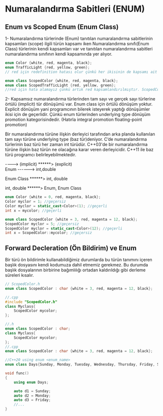 # Numaralandırma Sabitleri (ENUM)

## Enum vs Scoped Enum (Enum Class)  
1- Numaralandırma türlerinde (Enum) tanıtılan numaralandırma sabitlerinin kapsamları (scope) ilgili türün kapsamı iken Numaralandırma sınıfı(Enum Class) türlerinin kendi kapsamları var ve tanıtılan numaralandırma sabitleri numaralandırma sınıfının kendi kapsamında yer alıyor.

```cpp
enum Color {white, red, magenta, black};
enum TrafficLight {red, yellow, green};
// red için redefinition hatası olur çünkü her ikisinin de kapsamı ait oldukları enumun kapsamıdır ve Color ve TrafficLight kapsamları aynıdır.

enum class ScopedColor {white, red, magenta, black};
enum class ScopedTrafficLight {red, yellow, green};
//red için hata alamayız çünkü artık red kapsamlandırılmıştır. ScopedColor::red ya da ScopedTrafficLight::red yazmalıyız kullanabilmek için.
```
2- Kapsamsız numaralandırma türlerinden tam sayı ve gerçek sayı türlerine örtülü (implicit) tür dönüşümü var. Enum class için örtülü dönüşüm yoktur. 
Explicit dönüşüm yani programcının bilerek isteyerek yaptığı dönüşümler ikisi için de geçerlidir. Çünkü enum türlerinden underlying type dönüşüm promotion kategorisindedir. (Hatırla integral promotion floating-point promotion)

Bir numaralandırma türüne ilişkin derleyici tarafından arka planda kullanılan tam sayı türüne underlying type (baz tür)deniyor. C’de numaralandırma türlerinin baz türü her zaman int türüdür. C++03'de bir numaralandırma türüne ilişkin baz türün ne olacağına karar veren derleyicidir. C++11 ile baz türü programcı belirleyebilmektedir.

----> (implicit)    ******> (explicit)    
Enum ------> int,double   

Enum Class ******> int, double  

int, double  ******> Enum, Enum Class  
```cpp
enum Color {white = 0, red, magenta, black};
Color myclor = 1; //geçersiz
Color myclor = static_cast<Color>(1); //geçerli 
int x = mycolor; //geçerli 

enum class ScopedColor {white = 3, red, magenta = 12, black};
ScopedColor myclor = 5; //geçersiz
ScopedColor myclor = static_cast<Color>(12); //geçerli
int x = ScopedColor::mycolor; //geçersiz 
```
## Forward Decleration (Ön Bildirim) ve Enum 
Bir türü ön bildirimle kullanabildiğimiz durumlarda bu türün tanımını içeren başlık dosyasını kendi kodumuza dahil etmemiz gerekmez. Bu durumda başlık dosyalarının birbirine bağımlılığı ortadan kaldırıldığı gibi derleme süreleri kısalır. 
```cpp
// ScopedColor.h
enum class ScopedColor : char {white = 3, red, magenta = 12, black};

//.cpp
#include "ScopedColor.h"
class Myclass{
	ScopedColor mycolor;
};

//.h
enum class ScopedColor : char;
class Myclass{
	ScopedColor mycolor;
};
//.cpp
enum class ScopedColor : char {white = 3, red, magenta = 12, black};

```



```cpp
//C++20 using enum <enum_name>
enum class Days{Sunday, Monday, Tuesday, Wednesday, Thursday, Friday, Saturday};

void func()
{
	using enum Days;

	auto d1 = Sunday;
	auto d2 = Monday; 
	auto d3 = Friday; 
	//...
}
```
